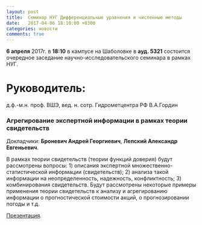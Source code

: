 ```yaml
---
layout: post
title:  Семинар НУГ Дифференциальные уравнения и численные методы
date:   2017-04-06 18:10:00 +0300
categories: новости
comments: true
---
```


**6 апреля** 2017г. в **18:10** в кампусе на Шаболовке в **ауд. 5321** состоится очередное заседание научно-исследовательского семинара в рамках НУГ.

# Руководитель:

д.ф.-м.н. проф. ВШЭ, вед. н. сотр. Гидрометцентра РФ В.А.Гордин

### Агрегирование экспертной информации в рамках теории свидетельств

Докладчики: **Броневич Андрей Георгиевич**, **Лепский Александр Евгеньевич**.

В рамках теории свидетельств (теории функций доверия) будут рассмотрены вопросы: 1) описания экспертной множественно-статистической информации (свидетельств); 2) анализа такой информации на неопределенность, надежность, конфликтность; 3) комбинирования свидетельств. Будут рассмотрены некоторые примеры применения теории свидетельств к анализу и агрегированию информации о прогностической стоимости акций, о прогнозировании погоды и т.д.

[Презентация]().
